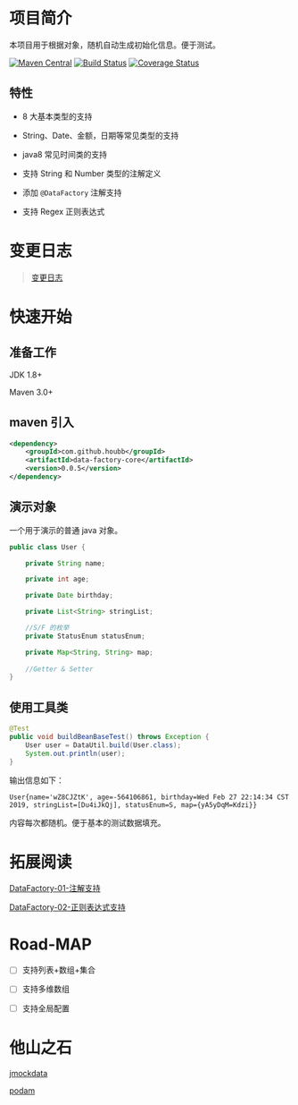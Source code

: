 # 项目简介

本项目用于根据对象，随机自动生成初始化信息。便于测试。

[![Maven Central](https://maven-badges.herokuapp.com/maven-central/com.github.houbb/data-factory/badge.svg)](http://mvnrepository.com/artifact/com.github.houbb/data-factory)
[![Build Status](https://www.travis-ci.org/houbb/data-factory.svg?branch=master)](https://www.travis-ci.org/houbb/data-factory?branch=master)
[![Coverage Status](https://coveralls.io/repos/github/houbb/data-factory/badge.svg?branch=master)](https://coveralls.io/github/houbb/data-factory?branch=master)

## 特性

- 8 大基本类型的支持

- String、Date、金额，日期等常见类型的支持

- java8 常见时间类的支持

- 支持 String 和 Number 类型的注解定义

- 添加 `@DataFactory` 注解支持 

- 支持 Regex 正则表达式

# 变更日志

> [变更日志](doc/CHANGELOG.md)

# 快速开始

## 准备工作

JDK 1.8+

Maven 3.0+ 

## maven 引入

```xml
<dependency>
    <groupId>com.github.houbb</groupId>
    <artifactId>data-factory-core</artifactId>
    <version>0.0.5</version>
</dependency>
```

## 演示对象

一个用于演示的普通 java 对象。

```java
public class User {

    private String name;

    private int age;

    private Date birthday;

    private List<String> stringList;

    //S/F 的枚举
    private StatusEnum statusEnum;

    private Map<String, String> map;
    
    //Getter & Setter
}
```

## 使用工具类

```java
@Test
public void buildBeanBaseTest() throws Exception {
    User user = DataUtil.build(User.class);
    System.out.println(user);
}
```

输出信息如下：

```
User{name='wZ8CJZtK', age=-564106861, birthday=Wed Feb 27 22:14:34 CST 2019, stringList=[Du4iJkQj], statusEnum=S, map={yA5yDqM=Kdzi}}
```

内容每次都随机。便于基本的测试数据填充。

# 拓展阅读

[DataFactory-01-注解支持](doc/blog/DataFactory-01-注解支持.md)

[DataFactory-02-正则表达式支持](doc/blog/DataFactory-02-正则表达式支持.md)

# Road-MAP

- [ ] 支持列表+数组+集合

- [ ] 支持多维数组

- [ ] 支持全局配置

# 他山之石

[jmockdata](https://github.com/jsonzou/jmockdata)

[podam](https://github.com/mtedone/podam)